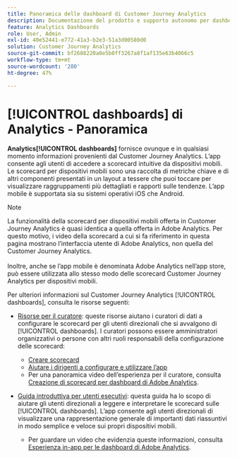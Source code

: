```yaml
---
title: Panoramica delle dashboard di Customer Journey Analytics
description: Documentazione del prodotto e supporto autonomo per dashboard di Analytics o scorecard per dispositivi mobili.
feature: Analytics Dashboards
role: User, Admin
exl-id: 40e52441-e772-41a3-b2e3-51a3d00580d0
solution: Customer Journey Analytics
source-git-commit: bf2688220a0e5b0ff3267a8f1af135e63b4066c5
workflow-type: tm+mt
source-wordcount: '280'
ht-degree: 47%

---
```


# [!UICONTROL dashboards] di Analytics - Panoramica

**Analytics[!UICONTROL dashboards]** fornisce ovunque e in qualsiasi momento informazioni provenienti dal Customer Journey Analytics. L’app consente agli utenti di accedere a scorecard intuitive da dispositivi mobili. Le scorecard per dispositivi mobili sono una raccolta di metriche chiave e di altri componenti presentati in un layout a tessere che puoi toccare per visualizzare raggruppamenti più dettagliati e rapporti sulle tendenze. L’app mobile è supportata sia su sistemi operativi iOS che Android.

>[!NOTE]
>
>La funzionalità della scorecard per dispositivi mobili offerta in Customer Journey Analytics è quasi identica a quella offerta in Adobe Analytics. Per questo motivo, i video della scorecard a cui si fa riferimento in questa pagina mostrano l’interfaccia utente di Adobe Analytics, non quella del Customer Journey Analytics. <br/><br/>Inoltre, anche se l’app mobile è denominata Adobe Analytics nell’app store, può essere utilizzata allo stesso modo delle scorecard Customer Journey Analytics per dispositivi mobili.

Per ulteriori informazioni sul Customer Journey Analytics [!UICONTROL dashboards], consulta le risorse seguenti:

* [Risorse per il curatore](/help/mobile-app/curator.md): queste risorse aiutano i curatori di dati a configurare le scorecard per gli utenti direzionali che si avvalgono di [!UICONTROL dashboards]. I curatori possono essere amministratori organizzativi o persone con altri ruoli responsabili della configurazione delle scorecard:

   * [Creare scorecard](/help/mobile-app/create-scorecard.md)
   * [Aiutare i dirigenti a configurare e utilizzare l’app](/help/mobile-app/set-up-execs.md)
   * Per una panoramica video dell’esperienza per il curatore, consulta [Creazione di scorecard per dashboard di Adobe Analytics](https://experienceleague.adobe.com/docs/analytics-learn/tutorials/additional-tools/analytics-dashboards/adobe-analytics-dashboards-scorecard-builder.html?lang=it).


* [Guida introduttiva per utenti esecutivi](/help/mobile-app/executive.md): questa guida ha lo scopo di aiutare gli utenti direzionali a leggere e interpretare le scorecard sulle [!UICONTROL dashboards]. L’app consente agli utenti direzionali di visualizzare una rappresentazione generale di importanti dati riassuntivi in modo semplice e veloce sui propri dispositivi mobili.

   * Per guardare un video che evidenzia queste informazioni, consulta [Esperienza in-app per le dashboard di Adobe Analytics](https://experienceleague.adobe.com/docs/analytics-learn/tutorials/additional-tools/analytics-dashboards/adobe-analytics-dashboards-in-app-experience.html?lang=it).
